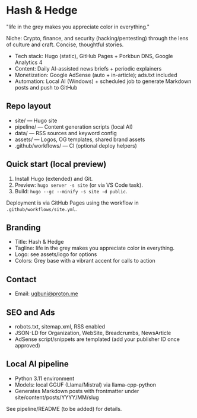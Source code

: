 # Hash & Hedge

"life in the grey makes you appreciate color in everything."

Niche: Crypto, finance, and security (hacking/pentesting) through the lens of culture and craft. Concise, thoughtful stories.

- Tech stack: Hugo (static), GitHub Pages + Porkbun DNS, Google Analytics 4
- Content: Daily AI-assisted news briefs + periodic explainers
- Monetization: Google AdSense (auto + in-article); ads.txt included
- Automation: Local AI (Windows) + scheduled job to generate Markdown posts and push to GitHub

## Repo layout

- site/                — Hugo site
- pipeline/            — Content generation scripts (local AI)
- data/                — RSS sources and keyword config
- assets/              — Logos, OG templates, shared brand assets
- .github/workflows/   — CI (optional deploy helpers)

## Quick start (local preview)

1) Install Hugo (extended) and Git.
2) Preview: `hugo server -s site` (or via VS Code task).
3) Build: `hugo --gc --minify -s site -d public`.

Deployment is via GitHub Pages using the workflow in `.github/workflows/site.yml`.

## Branding
- Title: Hash & Hedge
- Tagline: life in the grey makes you appreciate color in everything.
- Logo: see assets/logo for options
- Colors: Grey base with a vibrant accent for calls to action

## Contact
- Email: ugbuni@proton.me

## SEO and Ads
- robots.txt, sitemap.xml, RSS enabled
- JSON-LD for Organization, WebSite, Breadcrumbs, NewsArticle
- AdSense script/snippets are templated (add your publisher ID once approved)

## Local AI pipeline
- Python 3.11 environment
- Models: local GGUF (Llama/Mistral) via llama-cpp-python
- Generates Markdown posts with frontmatter under site/content/posts/YYYY/MM/slug

See pipeline/README (to be added) for details.

